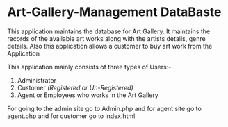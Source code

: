 # Art-Gallery-Management DataBaste
This application maintains the database for Art Gallery. It maintains the records of the available art works along with the artists details, genre details. Also this application allows a customer to buy art work from the Application

This application mainly consists of three types of Users:-
1) Administrator
2) Customer *(Registered or Un-Registered)*
3) Agent or Employees who works in the Art Gallery

For going to the admin site go to Admin.php and for agent site go to agent.php and for customer go to index.html
